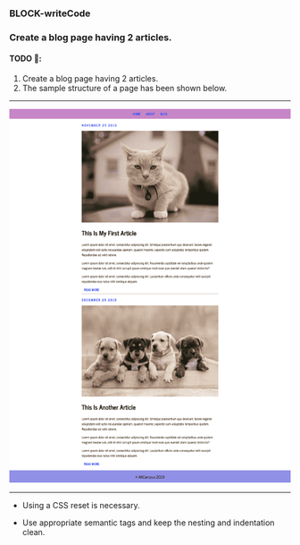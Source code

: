 ### BLOCK-writeCode

### Create a blog page having 2 articles.

#### TODO 🚀:

1. Create a blog page having 2 articles.
2. The sample structure of a page has been shown below.

---

![alt text](https://raw.githubusercontent.com/suraj122/AC-STYLE-images/master/html-css/ex3.png)

---

- Using a CSS reset is necessary.

- Use appropriate semantic tags and keep the nesting and indentation clean.
